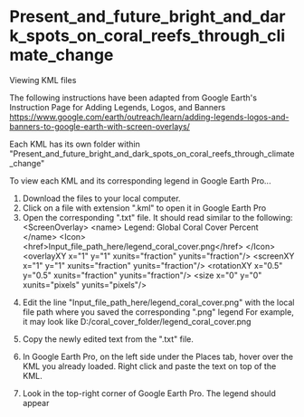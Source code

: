 # Present_and_future_bright_and_dark_spots_on_coral_reefs_through_climate_change

Viewing KML files

The following instructions have been adapted from Google Earth's Instruction Page for Adding Legends, Logos, and Banners
https://www.google.com/earth/outreach/learn/adding-legends-logos-and-banners-to-google-earth-with-screen-overlays/

Each KML has its own folder within "Present_and_future_bright_and_dark_spots_on_coral_reefs_through_climate_change"

To view each KML and its corresponding legend in Google Earth Pro...
1) Download the files to your local computer.
2) Click on a file with extension ".kml" to open it in Google Earth Pro
3) Open the corresponding ".txt" file. It should read similar to the following:
\<ScreenOverlay\>
     \<name\>
         Legend: Global Coral Cover Percent
     \</name\>
     \<Icon\>
       \<href\>Input_file_path_here/legend_coral_cover.png\</href\>
     \</Icon\>
     \<overlayXY x="1" y="1" xunits="fraction" yunits="fraction"/\>
     \<screenXY x="1" y="1" xunits="fraction" yunits="fraction"/\>
     \<rotationXY x="0.5" y="0.5" xunits="fraction" yunits="fraction"/\>
     \<size x="0" y="0" xunits="pixels" yunits="pixels"/\>
 </ScreenOverlay>
  
4) Edit the line "<href>Input_file_path_here/legend_coral_cover.png</href>" with the local file path where you saved the corresponding ".png" legend
For example, it may look like  <href>D:/coral_cover_folder/legend_coral_cover.png</href>

5) Copy the newly edited text from the ".txt" file.

6) In Google Earth Pro, on the left side under the Places tab, hover over the KML you already loaded. Right click and paste the text on top of the KML.

7) Look in the top-right corner of Google Earth Pro. The legend should appear
